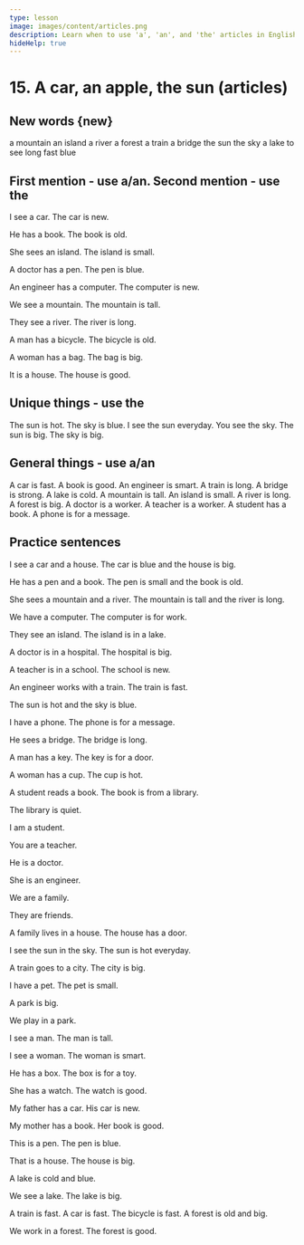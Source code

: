 ```yaml
---
type: lesson
image: images/content/articles.png
description: Learn when to use 'a', 'an', and 'the' articles in English
hideHelp: true
---
```


# 15. A car, an apple, the sun (articles)

## New words {new}

a mountain
an island
a river
a forest
a train
a bridge
the sun
the sky
a lake
to see
long
fast
blue

## First mention - use a/an. Second mention - use the

I see a car.
The car is new.

He has a book.
The book is old.

She sees an island.
The island is small.

A doctor has a pen.
The pen is blue.

An engineer has a computer.
The computer is new.

We see a mountain.
The mountain is tall.

They see a river.
The river is long.

A man has a bicycle.
The bicycle is old.

A woman has a bag.
The bag is big.

It is a house.
The house is good.

## Unique things - use the

The sun is hot.
The sky is blue.
I see the sun everyday.
You see the sky.
The sun is big.
The sky is big.

## General things - use a/an

A car is fast.
A book is good.
An engineer is smart.
A train is long.
A bridge is strong.
A lake is cold.
A mountain is tall.
An island is small.
A river is long.
A forest is big.
A doctor is a worker.
A teacher is a worker.
A student has a book.
A phone is for a message.

## Practice sentences

I see a car and a house.
The car is blue and the house is big.

He has a pen and a book.
The pen is small and the book is old.

She sees a mountain and a river.
The mountain is tall and the river is long.

We have a computer.
The computer is for work.

They see an island.
The island is in a lake.

A doctor is in a hospital.
The hospital is big.

A teacher is in a school.
The school is new.

An engineer works with a train.
The train is fast.

The sun is hot and the sky is blue.

I have a phone.
The phone is for a message.

He sees a bridge.
The bridge is long.

A man has a key.
The key is for a door.

A woman has a cup.
The cup is hot.

A student reads a book.
The book is from a library.

The library is quiet.

I am a student.

You are a teacher.

He is a doctor.

She is an engineer.

We are a family.

They are friends.

A family lives in a house.
The house has a door.

I see the sun in the sky.
The sun is hot everyday.

A train goes to a city.
The city is big.

I have a pet.
The pet is small.

A park is big.

We play in a park.

I see a man.
The man is tall.

I see a woman.
The woman is smart.

He has a box.
The box is for a toy.

She has a watch.
The watch is good.

My father has a car.
His car is new.

My mother has a book.
Her book is good.

This is a pen.
The pen is blue.

That is a house.
The house is big.

A lake is cold and blue.

We see a lake.
The lake is big.

A train is fast.
A car is fast.
The bicycle is fast.
A forest is old and big.

We work in a forest.
The forest is good.
